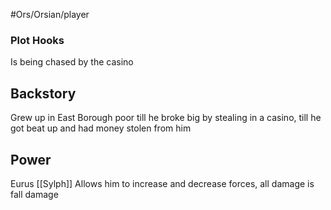 #Ors/Orsian/player 

### Plot Hooks

Is being chased by the casino

## Backstory
Grew up in East Borough poor till he broke big by stealing in a casino, till he got beat up and had money stolen from him
## Power

Eurus
[[Sylph]]
Allows him to increase and decrease forces, all damage is fall damage